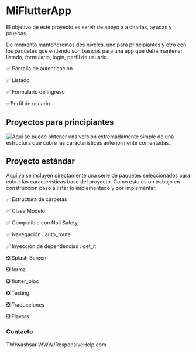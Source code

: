 # MiFlutterApp
 
El objetivo de este proyecto es servir de apoyo a a charlas, ayudas y pruebas.
 
De momento mantendremos dos niveles, uno para principiantes y otro con los paquetes
que entiendo son básicos para una app que deba mantener listado, formulario, login, perfil de usuario.

:white_check_mark: Pantalla de autenticación

:white_check_mark: Listado

:white_check_mark: Formulario de ingreso

:white_check_mark:Perfil de usuario


 ## Proyectos para principiantes
![Aquí](https://github.com/tinoper/miflutterapp/tree/kiss_version) se puede obtener una versión extremadamente simple de una estructura que cubre
 las características anteriormente comentadas.

## Proyecto estándar
Aquí ya se incluyen directamente una serie de paquetes seleccionados para cubrir las características base del proyecto.
Como esto es un trabajo en construcción paso a listar lo implementado y por implementar.

  :white_check_mark: Estructura de carpetas
 
  :white_check_mark: Clase Modelo
  
  :white_check_mark: Compatible con Null Safety
 
  :white_check_mark: Navegación : auto_route

  :white_check_mark: Inyección de dependencias : get_it

❎ Splash Screen

❎ formz

❎ flutter_bloc

❎ Testing

❎ Traducciones

❎ Flavors


### Contacto
TW/washsar
WWW/ResponsiveHelp.com



